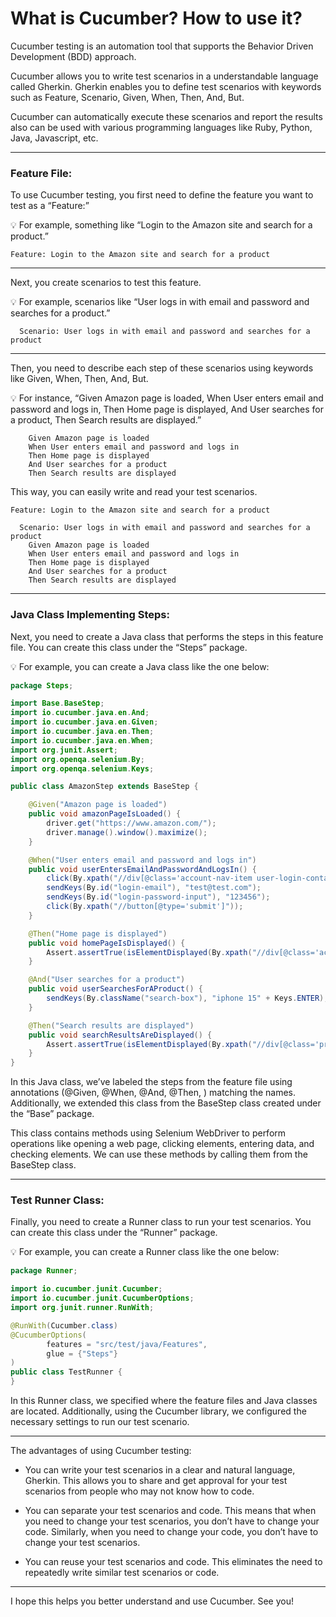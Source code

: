 # What is Cucumber? How to use it?

Cucumber testing is an automation tool that supports the Behavior Driven Development (BDD) approach.

Cucumber allows you to write test scenarios in a understandable language called Gherkin. Gherkin enables you to define test scenarios with keywords such as Feature, Scenario, Given, When, Then, And, But.

Cucumber can automatically execute these scenarios and report the results also can be used with various programming languages like Ruby, Python, Java, Javascript, etc.

---

### Feature File:

To use Cucumber testing, you first need to define the feature you want to test as a “Feature:”

<aside>
💡 For example, something like “Login to the Amazon site and search for a product.”

</aside>


```Gherkin
Feature: Login to the Amazon site and search for a product
```





---

Next, you create scenarios to test this feature.

<aside>
💡 For example, scenarios like “User logs in with email and password and searches for a product.”

</aside>

```Gherkin
  Scenario: User logs in with email and password and searches for a product
```
---

Then, you need to describe each step of these scenarios using keywords like Given, When, Then, And, But.

<aside>
💡 For instance, “Given Amazon page is loaded, When User enters email and password and logs in, Then Home page is displayed, And User searches for a product, Then Search results are displayed.”

</aside>

```Gherkin
    Given Amazon page is loaded
    When User enters email and password and logs in
    Then Home page is displayed
    And User searches for a product
    Then Search results are displayed
```

This way, you can easily write and read your test scenarios.

```Gherkin
Feature: Login to the Amazon site and search for a product

  Scenario: User logs in with email and password and searches for a product
    Given Amazon page is loaded
    When User enters email and password and logs in
    Then Home page is displayed
    And User searches for a product
    Then Search results are displayed
```

---

### Java Class Implementing Steps:

Next, you need to create a Java class that performs the steps in this feature file. You can create this class under the “Steps” package.

<aside>
💡 For example, you can create a Java class like the one below:

</aside>

```Java
package Steps;

import Base.BaseStep;
import io.cucumber.java.en.And;
import io.cucumber.java.en.Given;
import io.cucumber.java.en.Then;
import io.cucumber.java.en.When;
import org.junit.Assert;
import org.openqa.selenium.By;
import org.openqa.selenium.Keys;

public class AmazonStep extends BaseStep {

    @Given("Amazon page is loaded")
    public void amazonPageIsLoaded() {
        driver.get("https://www.amazon.com/");
        driver.manage().window().maximize();
    }

    @When("User enters email and password and logs in")
    public void userEntersEmailAndPasswordAndLogsIn() {
        click(By.xpath("//div[@class='account-nav-item user-login-container']"));
        sendKeys(By.id("login-email"), "test@test.com");
        sendKeys(By.id("login-password-input"), "123456");
        click(By.xpath("//button[@type='submit']"));
    }

    @Then("Home page is displayed")
    public void homePageIsDisplayed() {
        Assert.assertTrue(isElementDisplayed(By.xpath("//div[@class='account-nav-item user-login-container']")));
    }

    @And("User searches for a product")
    public void userSearchesForAProduct() {
        sendKeys(By.className("search-box"), "iphone 15" + Keys.ENTER);
    }

    @Then("Search results are displayed")
    public void searchResultsAreDisplayed() {
        Assert.assertTrue(isElementDisplayed(By.xpath("//div[@class='prdct-cntnr-wrppr']")));
    }
}

```




In this Java class, we’ve labeled the steps from the feature file using annotations (@Given, @When, @And, @Then, ) matching the names. Additionally, we extended this class from the BaseStep class created under the “Base” package. 

This class contains methods using Selenium WebDriver to perform operations like opening a web page, clicking elements, entering data, and checking elements. We can use these methods by calling them from the BaseStep class.

---

### Test Runner Class:

Finally, you need to create a Runner class to run your test scenarios. You can create this class under the “Runner” package.

<aside>
💡 For example, you can create a Runner class like the one below:

</aside>

```java
package Runner;

import io.cucumber.junit.Cucumber;
import io.cucumber.junit.CucumberOptions;
import org.junit.runner.RunWith;

@RunWith(Cucumber.class)
@CucumberOptions(
        features = "src/test/java/Features",
        glue = {"Steps"}
)
public class TestRunner {
}

```

In this Runner class, we specified where the feature files and Java classes are located. Additionally, using the Cucumber library, we configured the necessary settings to run our test scenario.

---

The advantages of using Cucumber testing:

- You can write your test scenarios in a clear and natural language, Gherkin. This allows you to share and get approval for your test scenarios from people who may not know how to code.

- You can separate your test scenarios and code. This means that when you need to change your test scenarios, you don’t have to change your code. Similarly, when you need to change your code, you don’t have to change your test scenarios.

- You can reuse your test scenarios and code. This eliminates the need to repeatedly write similar test scenarios or code.

---

I hope this helps you better understand and use Cucumber. See you!
